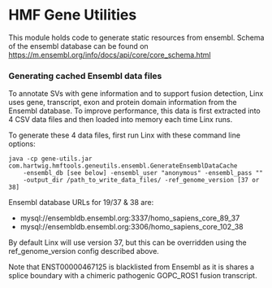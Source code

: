 # HMF Gene Utilities

This module holds code to generate static resources from ensembl. Schema of the ensembl database can be found 
on https://m.ensembl.org/info/docs/api/core/core_schema.html


### Generating cached Ensembl data files
To annotate SVs with gene information and to support fusion detection, Linx uses gene, transcript, exon and protein domain information from the Ensembl database. 
To improve performance, this data is first extracted into 4 CSV data files and then loaded into memory each time Linx runs.

To generate these 4 data files, first run Linx with these command line options:

```
java -cp gene-utils.jar com.hartwig.hmftools.geneutils.ensembl.GenerateEnsemblDataCache
    -ensembl_db [see below] -ensembl_user "anonymous" -ensembl_pass "" 
    -output_dir /path_to_write_data_files/ -ref_genome_version [37 or 38]
```

Ensembl database URLs for 19/37 & 38 are:
- mysql://ensembldb.ensembl.org:3337/homo_sapiens_core_89_37
- mysql://ensembldb.ensembl.org:3306/homo_sapiens_core_102_38

By default Linx will use version 37, but this can be overridden using the ref_genome_version config described above.

Note that ENST00000467125 is blacklisted from Ensembl as it is shares a splice boundary with a chimeric pathogenic GOPC_ROS1 fusion transcript.
